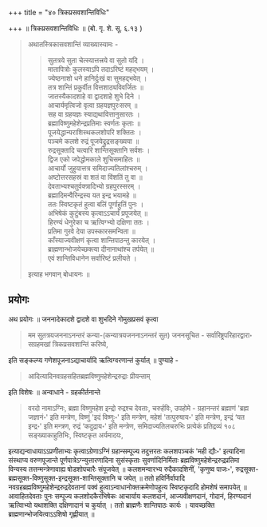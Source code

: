+++
title = "४० त्रिकप्रसवशान्तिविधिः"

+++
॥ त्रिकप्रसवशान्तिविधिः ॥ (बो. गृ. शे. सू. ६.१३ ) 

> अथातस्त्रिकासवशान्तिं व्याख्यास्यामः - 
>
>> सुतत्रये सुता चेत्स्यात्तत्त्रये वा सुतो यदि ।  
मातापित्रोः कुलस्याऽपि तदाऽरिष्टं महद्भयम् ।  
ज्येष्ठनाशो धने हानिर्दुःखं वा सुमहद्भवेत् ।  
तत्र शान्तिं प्रकुर्वीत वित्तशाठ्यविवर्जितः ॥  
जातस्यैकादशाहे वा द्वादशाहे शुभे दिने ।  
आचार्यमृत्विजो वृत्वा ग्रहयज्ञपुरःसरम् ॥  
सह वा ग्रहयज्ञः स्याद्यथावित्तानुसारतः ।  
ब्रह्माविष्णुमहेशेन्द्रप्रतिमाः स्वर्णतः कृताः ॥  
पूजयेद्धान्यराशिस्थकलशोपरि शक्तितः ।  
पञ्चमे कलशे रुद्रं पूजयेद्रुद्रसङ्ख्यया ॥  
रुद्रसूक्तादि चत्वारि शान्तिसूक्तानि सर्वशः ।  
द्विज एको जपेद्धोमकाले शुचिसमाहितः ॥  
आचार्यो जुहुयात्तत्र समिदाज्यतिलांश्चरुम् ।  
अष्टोत्तरसहस्रं वा शतं वा विंशतिं तु वा ॥  
देवताभ्यश्चतुर्वक्त्रादिभ्यो ग्रहपुरस्सरम् ।  
ब्रह्मादिमन्वैरिन्द्रस्य यत इन्द्र भयामहे ॥  
ततः स्विष्टकृतं हुत्वा बलिं पूर्णाहुतिं पुनः ।  
अभिषेकं कुटुंबस्य कृत्वाऽऽचार्यं प्रपूजयेत् ॥  
हिरण्यं धेनुरेका च ऋत्विग्भ्यो दक्षिणा ततः ।  
प्रतिमा गुरवे देया उपस्कारसमन्विता ॥  
काँस्याज्यवीक्षणं कृत्वा शान्तिपाठन्तु कारयेत् ।  
ब्राह्मणान्भोजयेच्छक्त्या दीनानाथांश्च तर्पयेत् ॥  
एवं शान्तिविधानेन सर्वारिष्टं प्रलीयते ।  
>
> इत्याह भगवान् बोधायनः ॥

## प्रयोगः

अथ प्रयोगः ॥ जननादेकादशे द्वादशे वा शुभदिने गोमुखप्रसवं कृत्वा 

> मम सुतत्रयजननाऽनन्तरं कन्या-(कन्यात्रयजननाऽनन्तरं सुत) जननसूचित - सर्वारिष्ट्रपरिहारद्वारा॰ सग्रहमखां त्रिकप्रसवशान्तिं करिष्ये,

इति सङ्कल्प्य गणेशपूजनाऽद्याचार्यादि ऋत्विग्वरणान्तं कुर्यात् ॥ पुण्याहे - 

> आदित्यादिनवग्रहसहितब्रह्मविष्णुमहेशेन्द्ररुद्राः प्रीयन्ताम्

इति विशेषः ॥ अन्वाधाने - ग्रहकीर्तनान्ते 

> वरदो नामाऽग्निः, ब्रह्मा विष्णुमहेश इन्द्रो रुद्रश्च देवताः, चरुर्हविः, उपहोमे - ग्रहानन्तरं ब्रह्माणं 'ब्रह्म जज्ञानं॰' इति मन्त्रेण, विष्णुं 'इदं विष्णुः॰' इति मन्त्रेण, महेशं 'तत्पुरुषाय॰' इति मन्त्रेण, इन्द्रं ‘यत इन्द्र॰' इति मन्त्रण, रुद्रं ‘कदुद्राय॰' इति मन्त्रेण, समिदाज्यतिलचरुभिः प्रत्येकं प्रतिद्रव्यं १०८ सङ्ख्याकाहुतिभिः, स्विष्टकृत अर्यमादयः, 

इत्याद्यन्वाधायाऽऽप्रणीताभ्यः कृत्वाऽग्रेणाऽग्निं ग्रहान्सम्पूज्य तदुत्तरतः कलशपञ्चकं 'मही द्यौः॰' इत्यादिना संस्थाप्य वरुणपूजान्ते पूर्णपात्रेऽग्न्युत्तारणादिना सुसंस्कृताः सुवर्णादिनिर्मिताः ब्रह्मविष्णुमहेशेन्द्ररुद्रप्रतिमा विन्यस्य तत्तन्मन्त्रेणावाह्य षोडशोपचारैः संपूजयेत् ॥ कलशमन्वारभ्य रुदैकादशिनीं, 'कृणुष्व पाजः॰', रुद्रसूक्त-ब्रह्मसूक्त-विष्णुसूक्त-इन्द्रसूक्त-शान्तिसूक्तानि च जपेत् ॥ ततो हविर्निर्वापादि नवग्रहब्रह्मविष्णुमहेशेन्द्ररुद्रदेवतानां पक्वं हुत्वाऽन्वाधानोक्तक्रमेणोपहुत्य स्विष्टकृदादि होमशेषं समापयेत् ॥ आवाहितदेवताः पुनः सम्पूज्य कलशोदकैरभिषेकः आचार्याय कलशदानं, आज्यवीक्षणदानं, गोदानं, हिरण्यदानं ऋत्विाभ्यो यथाशक्ति दक्षिणादानं च कुर्यात् । ततो ब्राह्मणैः शान्तिपाठः कार्यः । यावच्छक्ति ब्राह्मणान्भोजयित्वाऽऽशिषो गृह्णीयात् ॥